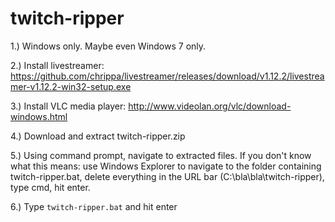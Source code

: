 # twitch-ripper

1.) Windows only. Maybe even Windows 7 only.

2.) Install livestreamer: https://github.com/chrippa/livestreamer/releases/download/v1.12.2/livestreamer-v1.12.2-win32-setup.exe

3.) Install VLC media player: http://www.videolan.org/vlc/download-windows.html

4.) Download and extract twitch-ripper.zip

5.) Using command prompt, navigate to extracted files. If you don't know what this means: use Windows Explorer to navigate to the folder containing twitch-ripper.bat, delete everything in the URL bar (C:\bla\bla\twitch-ripper), type cmd, hit enter.

6.) Type `twitch-ripper.bat` and hit enter
